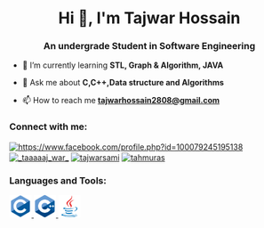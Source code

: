 <h1 align="center">Hi 👋, I'm Tajwar Hossain</h1>
<h3 align="center">An undergrade Student in Software Engineering</h3>

- 🌱 I’m currently learning **STL, Graph & Algorithm, JAVA**

- 💬 Ask me about **C,C++,Data structure and Algorithms**

- 📫 How to reach me **tajwarhossain2808@gmail.com**

<h3 align="left">Connect with me:</h3>
<p align="left">
<a href="https://fb.com/https://www.facebook.com/profile.php?id=100079245195138" target="blank"><img align="center" src="https://raw.githubusercontent.com/rahuldkjain/github-profile-readme-generator/master/src/images/icons/Social/facebook.svg" alt="https://www.facebook.com/profile.php?id=100079245195138" height="30" width="40" /></a>
<a href="https://instagram.com/_taaaaaj_war_" target="blank"><img align="center" src="https://raw.githubusercontent.com/rahuldkjain/github-profile-readme-generator/master/src/images/icons/Social/instagram.svg" alt="_taaaaaj_war_" height="30" width="40" /></a>
<a href="https://www.codechef.com/users/tajwarsami" target="blank"><img align="center" src="https://cdn.jsdelivr.net/npm/simple-icons@3.1.0/icons/codechef.svg" alt="tajwarsami" height="30" width="40" /></a>
<a href="https://codeforces.com/profile/tahmuras" target="blank"><img align="center" src="https://raw.githubusercontent.com/rahuldkjain/github-profile-readme-generator/master/src/images/icons/Social/codeforces.svg" alt="tahmuras" height="30" width="40" /></a>
</p>

<h3 align="left">Languages and Tools:</h3>
<p align="left"> <a href="https://www.cprogramming.com/" target="_blank" rel="noreferrer"> <img src="https://raw.githubusercontent.com/devicons/devicon/master/icons/c/c-original.svg" alt="c" width="40" height="40"/> </a> <a href="https://www.w3schools.com/cpp/" target="_blank" rel="noreferrer"> <img src="https://raw.githubusercontent.com/devicons/devicon/master/icons/cplusplus/cplusplus-original.svg" alt="cplusplus" width="40" height="40"/> </a> <a href="https://www.java.com" target="_blank" rel="noreferrer"> <img src="https://raw.githubusercontent.com/devicons/devicon/master/icons/java/java-original.svg" alt="java" width="40" height="40"/> </a> </p>
